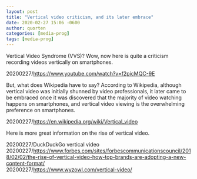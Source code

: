 ```yaml
---
layout: post
title: "Vertical video criticism, and its later embrace"
date: 2020-02-27 15:06 -0600
author: quorten
categories: [media-prog]
tags: [media-prog]
---
```


Vertical Video Syndrome (VVS)?  Wow, now here is quite a criticism
recording videos vertically on smartphones.

20200227/https://www.youtube.com/watch?v=f2picMQC-9E

But, what does Wikipedia have to say?  According to Wikipedia,
although vertical video was initially shunned by video professionals,
it later came to be embraced once it was discovered that the majority
of video watching happens on smartphones, and vertical video viewing
is the overwhelming preference on smartphones.

20200227/https://en.wikipedia.org/wiki/Vertical_video

Here is more great information on the rise of vertical video.

20200227/DuckDuckGo vertical video  
20200227/https://www.forbes.com/sites/forbescommunicationscouncil/2018/02/02/the-rise-of-vertical-video-how-top-brands-are-adopting-a-new-content-format/  
20200227/https://www.wyzowl.com/vertical-video/
